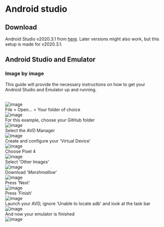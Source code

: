 # Android studio

## Download

Android Studio v2020.3.1 from [here](https://developer.android.com/studio#downloads). Later versions might also work, but this setup is made for v2020.3.1.

## Android Studio and Emulator

### Image by image
This guide will provide the necessary instructions on how to get your Android Studio and Emulator up and running.

<br>![image](https://user-images.githubusercontent.com/89513274/144245206-290641a9-ed74-4dc0-873b-9957b7b5edf0.png)<br>
File > Open... > Your folder of choice
<br>![image](https://user-images.githubusercontent.com/89513274/144245471-0f0edace-51ca-4d11-bcb7-6d49b2f96716.png)<br>
For this example, choose your GitHub folder
<br>![image](https://user-images.githubusercontent.com/89513274/144245901-5bc6024b-377e-43ee-8ed4-3d843a9f312e.png)<br>
Select the AVD Manager
<br>![image](https://user-images.githubusercontent.com/89513274/144246093-12e7f203-83a2-4e82-9ed6-11df74d785a8.png)<br>
Create and configure your 'Virtual Device'
<br>![image](https://user-images.githubusercontent.com/89513274/144246299-768875c7-c1b9-4489-8e71-5064094c7aa8.png)<br>
Choose Pixel 4
<br>![image](https://user-images.githubusercontent.com/89513274/144246480-6afc5b7c-70c7-4801-a1a6-066b378b2d88.png)<br>
Select 'Other Images'
<br>![image](https://user-images.githubusercontent.com/89513274/144246805-439d0a14-0d07-4cea-bfe5-069b0d59adf9.png)<br>
Download '*Marshmallow*'
<br>![image](https://user-images.githubusercontent.com/89513274/144246941-83bb3967-2f2c-4b27-a3a6-3fc9de851ba5.png)<br>
Press 'Next'
<br>![image](https://user-images.githubusercontent.com/89513274/144247123-78e08b0d-af98-4026-8e8b-32db338c4990.png)<br>
Press 'Finish'
<br>![image](https://user-images.githubusercontent.com/89513274/144247441-1234a220-abdb-4982-99be-b1bd29a344a7.png)<br>
Launch your AVD, ignore 'Unable to locate adb' and look at the task bar
<br>![image](https://user-images.githubusercontent.com/89513274/144247577-6525b4df-a9f4-4839-9071-10311c017cd4.png)<br>
And now your emulator is finished
<br>![image](https://user-images.githubusercontent.com/89513274/144247645-f33b3eb2-b310-4659-be7f-61d75068780f.png)<br>
